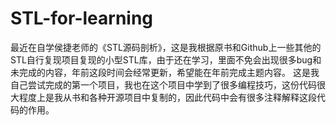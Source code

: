 # STL-for-learning
最近在自学侯捷老师的《STL源码剖析》，这是我根据原书和Github上一些其他的STL自行复现项目复现的小型STL库，由于还在学习，里面不免会出现很多bug和未完成的内容，年前这段时间会经常更新，希望能在年前完成主题内容。
这是我自己尝试完成的第一个项目，我也在这个项目中学到了很多编程技巧，这份代码很大程度上是我从书和各种开源项目中复制的，因此代码中会有很多注释解释这段代码的作用。
